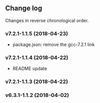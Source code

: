 ## Change log

Changes in reverse chronological order.

### v7.2.1-1.1.5 (2018-04-23)

- package.json: remove the gcc-7.2.1 link

### v7.2.1-1.1.4 (2018-04-22)

- README update

### v7.2.1-1.1.3 (2018-04-22)

### v6.3.1-1.1.2 (2018-04-02)

